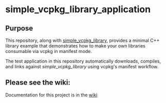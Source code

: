 # simple\_vcpkg\_library\_application

## Purpose

This repository, along with [simple_vcpkg_library](https://github.com/drescherjm/simple_vcpkg_library), provides a minimal C++ library example that demonstrates how to make your own libraries consumable via vcpkg in manifest mode.

The test application in this repository automatically downloads, compiles, and links against *simple_vcpkg_library* using vcpkg's manifest workflow.
 
## Please see the wiki:

Documentation for this project is in the [wiki](https://github.com/drescherjm/simple_vcpkg_library_application/wiki)
